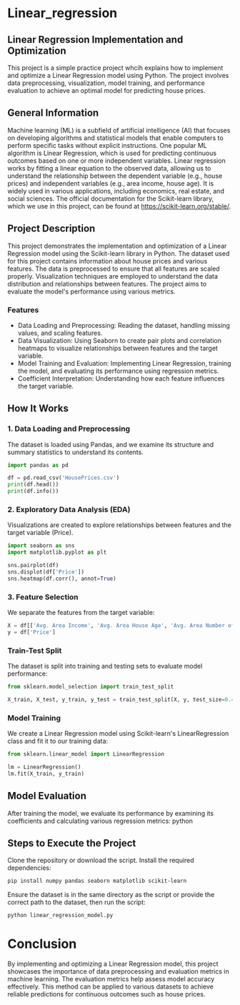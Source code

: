 # Linear_regression

## Linear Regression Implementation and Optimization
This project is a simple practice project whcih explains how to implement and optimize a Linear Regression model using Python. The project involves data preprocessing, visualization, model training, and performance evaluation to achieve an optimal model for predicting house prices.


## General Information
Machine learning (ML) is a subfield of artificial intelligence (AI) that focuses on developing algorithms and statistical models that enable computers to perform specific tasks without explicit instructions. One popular ML algorithm is Linear Regression, which is used for predicting continuous outcomes based on one or more independent variables.
Linear regression works by fitting a linear equation to the observed data, allowing us to understand the relationship between the dependent variable (e.g., house prices) and independent variables (e.g., area income, house age). It is widely used in various applications, including economics, real estate, and social sciences.
The official documentation for the Scikit-learn library, which we use in this project, can be found at https://scikit-learn.org/stable/.

## Project Description
This project demonstrates the implementation and optimization of a Linear Regression model using the Scikit-learn library in Python. The dataset used for this project contains information about house prices and various features. The data is preprocessed to ensure that all features are scaled properly. Visualization techniques are employed to understand the data distribution and relationships between features. The project aims to evaluate the model's performance using various metrics.
### Features
- Data Loading and Preprocessing: Reading the dataset, handling missing values, and scaling features.
- Data Visualization: Using Seaborn to create pair plots and correlation heatmaps to visualize relationships between features and the target variable.
- Model Training and Evaluation: Implementing Linear Regression, training the model, and evaluating its performance using regression metrics.
- Coefficient Interpretation: Understanding how each feature influences the target variable.

## How It Works
### 1. Data Loading and Preprocessing
The dataset is loaded using Pandas, and we examine its structure and summary statistics to understand its contents.
```python
import pandas as pd

df = pd.read_csv('HousePrices.csv')
print(df.head())
print(df.info())
```

### 2. Exploratory Data Analysis (EDA)
Visualizations are created to explore relationships between features and the target variable (Price).

```python
import seaborn as sns
import matplotlib.pyplot as plt

sns.pairplot(df)
sns.displot(df['Price'])
sns.heatmap(df.corr(), annot=True)
```

### 3. Feature Selection
We separate the features from the target variable:

```python
X = df[['Avg. Area Income', 'Avg. Area House Age', 'Avg. Area Number of Rooms', 'Avg. Area Number of Bedrooms', 'Area Population']]
y = df['Price']
``` 
### Train-Test Split
The dataset is split into training and testing sets to evaluate model performance:
```python
from sklearn.model_selection import train_test_split

X_train, X_test, y_train, y_test = train_test_split(X, y, test_size=0.4, random_state=101)
```
### Model Training
We create a Linear Regression model using Scikit-learn's LinearRegression class and fit it to our training data:
```python
from sklearn.linear_model import LinearRegression

lm = LinearRegression()
lm.fit(X_train, y_train)
```
## Model Evaluation
After training the model, we evaluate its performance by examining its coefficients and calculating various regression metrics:
python

## Steps to Execute the Project

Clone the repository or download the script.
Install the required dependencies:
```bash
pip install numpy pandas seaborn matplotlib scikit-learn
```
Ensure the dataset is in the same directory as the script or provide the correct path to the dataset, then run the script:
```bash
python linear_regression_model.py
```
# Conclusion
By implementing and optimizing a Linear Regression model, this project showcases the importance of data preprocessing and evaluation metrics in machine learning. The evaluation metrics help assess model accuracy effectively. This method can be applied to various datasets to achieve reliable predictions for continuous outcomes such as house prices.
